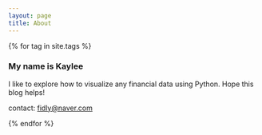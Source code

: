 ```yaml
---
layout: page
title: About
---
```


{% for tag in site.tags %}
  <h3>My name is Kaylee</h3>
  I like to explore how to visualize any financial data using Python. Hope this blog helps!
  
  contact: fidly@naver.com

{% endfor %}
